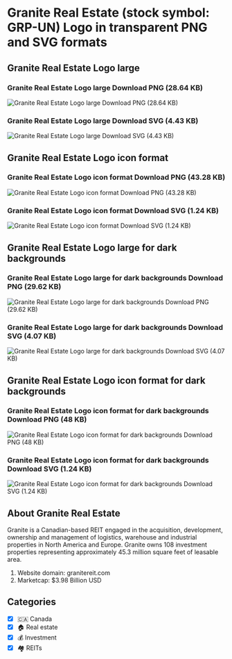 # Granite Real Estate (stock symbol: GRP-UN) Logo in transparent PNG and SVG formats

## Granite Real Estate Logo large

### Granite Real Estate Logo large Download PNG (28.64 KB)

![Granite Real Estate Logo large Download PNG (28.64 KB)](/img/orig/GRP-UN_BIG-dd09a624.png)

### Granite Real Estate Logo large Download SVG (4.43 KB)

![Granite Real Estate Logo large Download SVG (4.43 KB)](/img/orig/GRP-UN_BIG-fa675971.svg)

## Granite Real Estate Logo icon format

### Granite Real Estate Logo icon format Download PNG (43.28 KB)

![Granite Real Estate Logo icon format Download PNG (43.28 KB)](/img/orig/GRP-UN-650338df.png)

### Granite Real Estate Logo icon format Download SVG (1.24 KB)

![Granite Real Estate Logo icon format Download SVG (1.24 KB)](/img/orig/GRP-UN-fb0afd28.svg)

## Granite Real Estate Logo large for dark backgrounds

### Granite Real Estate Logo large for dark backgrounds Download PNG (29.62 KB)

![Granite Real Estate Logo large for dark backgrounds Download PNG (29.62 KB)](/img/orig/GRP-UN_BIG.D-50619c2c.png)

### Granite Real Estate Logo large for dark backgrounds Download SVG (4.07 KB)

![Granite Real Estate Logo large for dark backgrounds Download SVG (4.07 KB)](/img/orig/GRP-UN_BIG.D-a5ce8c5e.svg)

## Granite Real Estate Logo icon format for dark backgrounds

### Granite Real Estate Logo icon format for dark backgrounds Download PNG (48 KB)

![Granite Real Estate Logo icon format for dark backgrounds Download PNG (48 KB)](/img/orig/GRP-UN.D-8e0d6018.png)

### Granite Real Estate Logo icon format for dark backgrounds Download SVG (1.24 KB)

![Granite Real Estate Logo icon format for dark backgrounds Download SVG (1.24 KB)](/img/orig/GRP-UN.D-bf89a587.svg)

## About Granite Real Estate

Granite is a Canadian-based REIT engaged in the acquisition, development, ownership and management of logistics, warehouse and industrial properties in North America and Europe. Granite owns 108 investment properties representing approximately 45.3 million square feet of leasable area.

1. Website domain: granitereit.com
2. Marketcap: $3.98 Billion USD


## Categories
- [x] 🇨🇦 Canada
- [x] 🏠 Real estate
- [x] 💰 Investment
- [x] 🏘️ REITs
